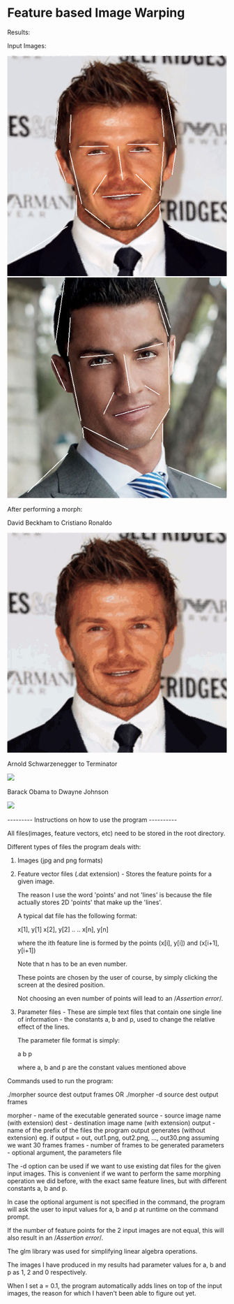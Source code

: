 # Feature based Image Warping

Results:

Input Images:

![](results/beckham.png)
![](results/ronaldo.png)

After performing a morph:

David Beckham to Cristiano Ronaldo

![](results/ron_beck.gif)

Arnold Schwarzenegger to Terminator

![](results/terminator.gif)

Barack Obama to Dwayne Johnson

![](results/br.gif)

--------- Instructions on how to use the program ----------

All files(images, feature vectors, etc) need to be stored in the root directory.

Different types of files the program deals with:

1) Images (jpg and png formats)

2) Feature vector files (.dat extension) - Stores the feature points for a given
                                           image.

   The reason I use the word 'points' and not 'lines' is because the file
   actually stores 2D 'points' that make up the 'lines'.

   A typical dat file has the following format:

   x[1], y[1]
   x[2], y[2]
   ..
   ..
   x[n], y[n]

   where the ith feature line is formed by the points (x[i], y[i]) and (x[i+1], y[i+1])

   Note that n has to be an even number.

   These points are chosen by the user of course, by simply clicking the screen
   at the desired position.

   Not choosing an even number of points will lead to an /*Assertion error*/.

3) Parameter files - These are simple text files that contain one single line of
                     information - the constants a, b and p, used to
                     change the relative effect of the lines.

   The parameter file format is simply:

   a b p

   where a, b and p are the constant values mentioned above

Commands used to run the program:

./morpher source dest output frames <parameters>
OR
./morpher -d source dest output frames <parameters>

morpher - name of the executable generated
source - source image name (with extension)
dest - destination image name (with extension)
output - name of the prefix of the files the program output generates
         (without extension) eg. if output = out,
         out1.png, out2.png, ..., out30.png assuming we want 30 frames
frames - number of frames to be generated
parameters - optional argument, the parameters file

The -d option can be used if we want to use existing dat files for the given
input images. This is convenient if we want to perform the same morphing
operation we did before, with the exact same feature lines, but with different
constants a, b and p.

In case the optional argument <parameters> is not specified in the command,
the program will ask the user to input values for a, b and p at runtime on the
command prompt.

If the number of feature points for the 2 input images are not equal, this will
also result in an /*Assertion error*/.

The glm library was used for simplifying linear algebra operations.

The images I have produced in my results had parameter values for a, b and p as
1, 2 and 0 respectively.

When I set a = 0.1, the program automatically adds lines on top of the input images,
the reason for which I haven't been able to figure out yet.
